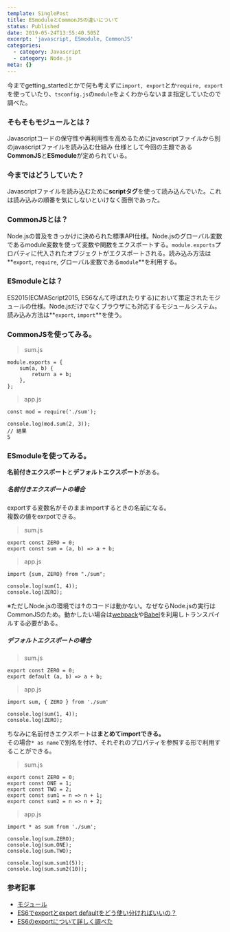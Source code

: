 ```yaml
---
template: SinglePost
title: ESmoduleとCommonJSの違いについて
status: Published
date: 2019-05-24T13:55:40.505Z
excerpt: 'javascript, ESmodule, CommonJS'
categories:
  - category: Javascript
  - category: Node.js
meta: {}
---
```

今までgetting_startedとかで何も考えずに`import, export`とか`require, export`を使っていたり、`tsconfig.js`の`module`をよくわからないまま指定していたので調べた。

### そもそもモジュールとは？
Javascriptコードの保守性や再利用性を高めるためにjavascriptファイルから別のjavascriptファイルを読み込む仕組み
仕様として今回の主題である**CommonJS**と**ESmodule**が定められている。
### 今まではどうしていた？
Javascriptファイルを読み込むために**scriptタグ**を使って読み込んでいた。これは読み込みの順番を気にしないといけなく面倒であった。
### CommonJSとは？
Node.jsの普及をきっかけに決められた標準API仕様。Node.jsのグローバル変数であるmodule変数を使って変数や関数をエクスポートする。`module.exports`プロパティに代入されたオブジェクトがエクスポートされる。読み込み方法は**`export`, `require`, グローバル変数である`module`**を利用する。
### ESmoduleとは？
ES2015(ECMAScript2015, ES6なんて呼ばれたりする)において策定されたモジュールの仕様。Node.jsだけでなくブラウザにも対応するモジュールシステム。読み込み方法は**`export`, `import`**を使う。
### CommonJSを使ってみる。
> sum.js

```
module.exports = {
    sum(a, b) {
        return a + b;
    },
};
```
> app.js

```
const mod = require('./sum');
console.log(mod.sum(2, 3));
// 結果
5
```

### ESmoduleを使ってみる。
**名前付きエクスポート**と**デフォルトエクスポート**がある。
##### 名前付きエクスポートの場合
exportする変数名がそのままimportするときの名前になる。  
複数の値をexrpotできる。
> sum.js

```
export const ZERO = 0;
export const sum = (a, b) => a + b;
```
> app.js

```
import {sum, ZERO} from "./sum";

console.log(sum(1, 4));
console.log(ZERO);
```
※ただしNode.jsの環境では↑のコードは動かない。なぜならNode.jsの実行はCommonJSのため。動かしたい場合は[webpack](https://webpack.js.org/)や[Babel](https://babeljs.io/)を利用しトランスパイルする必要がある。

##### デフォルトエクスポートの場合
> sum.js

```
export const ZERO = 0;
export default (a, b) => a + b;
```

> app.js

```
import sum, { ZERO } from './sum'

console.log(sum(1, 4));
console.log(ZERO);
```

ちなみに名前付きエクスポートは**まとめてimportできる。**  
その場合`* as name`で別名を付け、それぞれのプロパティを参照する形で利用することができる。
> sum.js

```
export const ZERO = 0;
export const ONE = 1;
export const TWO = 2;
export const sum1 = n => n + 1;
export const sum2 = n => n + 2;
```

> app.js

```
import * as sum from './sum';

console.log(sum.ZERO);
console.log(sum.ONE);
console.log(sum.TWO);

console.log(sum.sum1(5));
console.log(sum.sum2(10));
```

### 参考記事
- [モジュール](https://jsprimer.net/use-case/module/)
- [ES6でexportとexport defaultをどう使い分ければいいの？](https://yukidarake.hateblo.jp/entry/2015/08/11/210227)
- [ES6のexportについて詳しく調べた](https://qiita.com/senou/items/a2f7a0f717d8aadabbf7)
